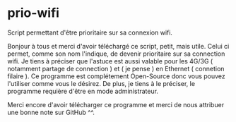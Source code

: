 # prio-wifi
Script permettant d'être prioritaire sur sa connexion wifi.


Bonjour à tous et merci d'avoir téléchargé ce script, petit, mais utile.
Celui ci permet, comme son nom l'indique, de devenir prioritaire sur sa connection wifi.
Je tiens à préciser que l'astuce est aussi valable pour les 4G/3G ( notamment partage de connection )
et ( je pense ) en Ethernet ( connetion filaire ).
Ce programme est complétement Open-Source donc vous pouvez l'utiliser comme vous le désirez.
De plus, je tiens à le préciser, le programme requière d'être en mode administrateur.

Merci encore d'avoir télécharger ce programme et merci de nous attribuer une bonne note sur GitHub ^^.
